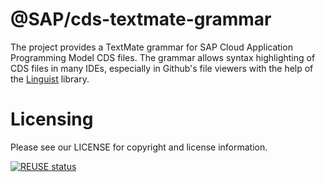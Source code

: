 # @SAP/cds-textmate-grammar

The project provides a TextMate grammar for SAP Cloud Application Programming Model CDS files. The grammar allows syntax highlighting of CDS files in many IDEs, especially in Github's file viewers with the help of the [Linguist](https://github.com/github/linguist) library.

# Licensing

Please see our LICENSE for copyright and license information.

[![REUSE status](https://api.reuse.software/badge/github.com/SAP/cds-textmate-grammar)](https://api.reuse.software/info/github.com/SAP/cds-textmate-grammar)
